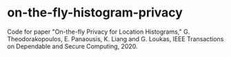 # on-the-fly-histogram-privacy
Code for paper "On-the-fly Privacy for Location Histograms," G. Theodorakopoulos, E. Panaousis, K. Liang and G. Loukas, IEEE Transactions on Dependable and Secure Computing, 2020.
